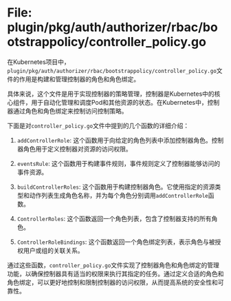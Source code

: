 # File: plugin/pkg/auth/authorizer/rbac/bootstrappolicy/controller_policy.go

在Kubernetes项目中，`plugin/pkg/auth/authorizer/rbac/bootstrappolicy/controller_policy.go`文件的作用是构建和管理控制器的角色和角色绑定。

具体来说，这个文件是用于实现控制器的策略管理，控制器是Kubernetes中的核心组件，用于自动化管理和调度Pod和其他资源的状态。在Kubernetes中，控制器通过角色和角色绑定来控制访问控制策略。

下面是对`controller_policy.go`文件中提到的几个函数的详细介绍：

1. `addControllerRole`: 这个函数用于向给定的角色列表中添加控制器角色。控制器角色用于定义控制器对资源的访问权限。

2. `eventsRule`: 这个函数用于构建事件规则，事件规则定义了控制器能够访问的事件资源。

3. `buildControllerRoles`: 这个函数用于构建控制器角色。它使用指定的资源类型和动作列表生成角色名称，并为每个角色分别调用`addControllerRole`函数。

4. `ControllerRoles`: 这个函数返回一个角色列表，包含了控制器支持的所有角色。

5. `ControllerRoleBindings`: 这个函数返回一个角色绑定列表，表示角色与被授权用户或组的关联关系。

通过这些函数，`controller_policy.go`文件实现了控制器角色和角色绑定的管理功能，以确保控制器具有适当的权限来执行其指定的任务。通过定义合适的角色和角色绑定，可以更好地控制和限制控制器的访问权限，从而提高系统的安全性和可靠性。

